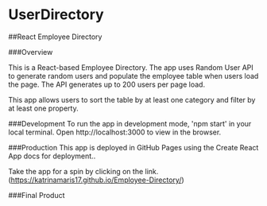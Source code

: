# UserDirectory

##React Employee Directory

###Overview

This is a React-based Employee Directory. The app uses Random User API to generate random users and populate the employee table when users load the page. The API generates up to 200 users per page load.

This app allows users to sort the table by at least one category and filter by at least one property.

###Development
To run the app in development mode, 'npm start' in your local terminal. Open http://localhost:3000 to view in the browser.

###Production
This app is deployed in GitHub Pages using the Create React App docs for deployment..

Take the app for a spin by clicking on the link. (https://katrinamaris17.github.io/Employee-Directory/)

###Final Product
